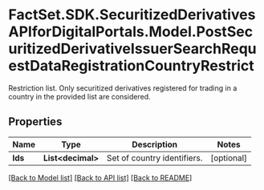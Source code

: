 # FactSet.SDK.SecuritizedDerivativesAPIforDigitalPortals.Model.PostSecuritizedDerivativeIssuerSearchRequestDataRegistrationCountryRestrict
Restriction list. Only securitized derivatives registered for trading in a country in the provided list are considered.

## Properties

Name | Type | Description | Notes
------------ | ------------- | ------------- | -------------
**Ids** | **List&lt;decimal&gt;** | Set of country identifiers. | [optional] 

[[Back to Model list]](../README.md#documentation-for-models) [[Back to API list]](../README.md#documentation-for-api-endpoints) [[Back to README]](../README.md)

